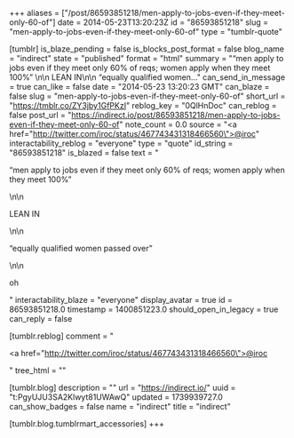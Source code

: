 +++
aliases = ["/post/86593851218/men-apply-to-jobs-even-if-they-meet-only-60-of"]
date = 2014-05-23T13:20:23Z
id = "86593851218"
slug = "men-apply-to-jobs-even-if-they-meet-only-60-of"
type = "tumblr-quote"

[tumblr]
is_blaze_pending = false
is_blocks_post_format = false
blog_name = "indirect"
state = "published"
format = "html"
summary = "“men apply to jobs even if they meet only 60% of reqs; women apply when they meet 100%” \n\n LEAN IN\n\n “equally qualified women..."
can_send_in_message = true
can_like = false
date = "2014-05-23 13:20:23 GMT"
can_blaze = false
slug = "men-apply-to-jobs-even-if-they-meet-only-60-of"
short_url = "https://tmblr.co/ZY3jby1GfPKzI"
reblog_key = "0QlHnDoc"
can_reblog = false
post_url = "https://indirect.io/post/86593851218/men-apply-to-jobs-even-if-they-meet-only-60-of"
note_count = 0.0
source = "<a href=\"http://twitter.com/iroc/status/467743431318466560\">@iroc</a>"
interactability_reblog = "everyone"
type = "quote"
id_string = "86593851218"
is_blazed = false
text = "<p>“men apply to jobs even if they meet only 60% of reqs; women apply when they meet 100%” </p>\n\n<p>LEAN IN</p>\n\n<p>“equally qualified women passed over”</p>\n\n<p>oh</p>"
interactability_blaze = "everyone"
display_avatar = true
id = 86593851218.0
timestamp = 1400851223.0
should_open_in_legacy = true
can_reply = false

[tumblr.reblog]
comment = "<p><a href=\"http://twitter.com/iroc/status/467743431318466560\">@iroc</a></p>"
tree_html = ""

[tumblr.blog]
description = ""
url = "https://indirect.io/"
uuid = "t:PgyUJU3SA2Klwyt81UWAwQ"
updated = 1739939727.0
can_show_badges = false
name = "indirect"
title = "indirect"

[tumblr.blog.tumblrmart_accessories]
+++

